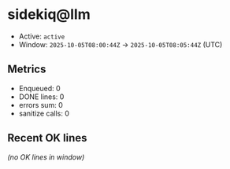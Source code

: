# sidekiq@llm

- Active: `active`
- Window: `2025-10-05T08:00:44Z` → `2025-10-05T08:05:44Z` (UTC)

## Metrics
- Enqueued: 0
- DONE lines: 0
- errors sum: 0
- sanitize calls: 0

## Recent OK lines
_(no OK lines in window)_

